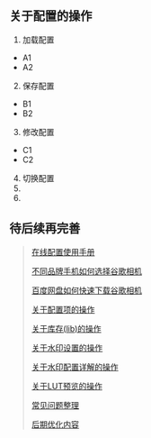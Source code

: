 <!-- next:gcam004 --> 
<!-- pre:gcam002 --> 
<!-- title: 关于配置的操作--> 
<!-- date:2023-12-21 --> 

## 关于配置的操作

1. 加载配置
 - A1
 - A2
2. 保存配置
 - B1
 - B2
3. 修改配置
 - C1
 - C2
4. 切换配置
5. 
6. 

待后续再完善
----
> [在线配置使用手册](./details.html?md=gcam101) 
> 
> [不同品牌手机如何选择谷歌相机](./details.html?md=gcam001) 
> 
> [百度网盘如何快速下载谷歌相机](./details.html?md=gcam002) 
> 
> [关于配置项的操作](./details.html?md=gcam003) 
>
> [关于库存(lib)的操作](./details.html?md=gcam004) 
>
> [关于水印设置的操作](./details.html?md=gcam005) 
>
> [关于水印配置详解的操作](./details.html?md=gcam006) 
>
> [关于LUT预览的操作](./details.html?md=gcam007) 
>
> [常见问题整理](./details.html?md=gcam900) 
>
> [后期优化内容](./details.html?md=gcam800) 
>